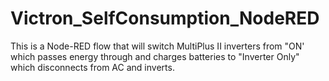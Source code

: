 # Victron_SelfConsumption_NodeRED
This is a Node-RED flow that will switch MultiPlus II inverters from "ON' which passes energy through and charges batteries to "Inverter Only" which disconnects from AC and inverts. 
